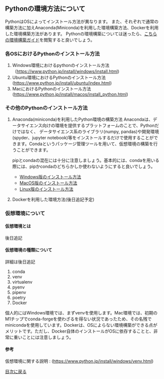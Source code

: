 ##  Pythonの環境方法について
PythonはOSによってインストール方法が異なります。
また、それぞれで通常の構築方法に加えAnaconda(Miniconda)を利用した環境構築方法、Dockerを利用した環境構築方法があります。
Pythonの環境構築については迷ったら、[こちらの環境構築ガイド](https://www.python.jp/install/install.html)を閲覧すると良いでしょう。

### 各OSにおけるPythonのインストール方法
1. Windows環境におけるpythonのインストール方法
   （https://www.python.jp/install/windows/install.html)
2. Ubuntu環境におけるPythonのインストール方法
   (https://www.python.jp/install/ubuntu/index.html)
3. MacにおけるPythonのインストール方法
   (https://www.python.jp/install/macos/install_python.html)

### その他のPythonのインストール方法
1. Anaconda(miniconda)を利用したPython環境の構築方法
   Anacondaは、データサイエンス向けの環境を提供するプラットフォームのことで、Pythonだけではなく、
   データサイエンス系のライブラリ(numpy, pandas)や開発環境(spyder、jupyter notebook)等をインストールするだけで使用することができます。Condaというパッケージ管理ツールを用いて、仮想環境の構築を行うことができます。

   pipとcondaの混在には十分に注意しましょう。基本的には、condaを用いる際には、pipかcondaのどちらかしか使わないようにすると良いでしょう。

   - [Windows版のインストール方法](https://www.python.jp/install/anaconda/windows/install.html)
   - [MacOS版のインストール方法](https://www.python.jp/install/anaconda/macos/install.html)
   - [Linux版のインストール方法](https://www.python.jp/install/anaconda/unix/install.html)

2. Dockerを利用した環境方法(後日追記予定)

### 仮想環境について

#### 仮想環境とは
後日追記

#### 仮想環境の種類について
詳細は後日追記
1. conda
2. venv
3. virtualenv
4. pyenv
5. pipenv
6. poetry
7. Docker

個人的にはWindows環境では、まずvenvを使用します。Mac環境では、初期のM1チップでconda-forgeを使わざるを得ない状況であったため、その名残でminicondaを使用しています。Dockerは、OSによらない環境構築ができる点がメリットです。ただし、Docker自体のインストールがOSに依存することと、非常に重いことには注意しましょう。

#### 参考
仮想環境に関する説明 : (https://www.python.jp/install/windows/venv.html)

[目次に戻る](./index.md)